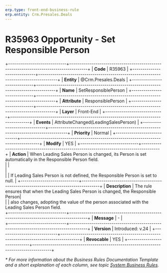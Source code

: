 ```yaml
---
erp.type: front-end-business-rule
erp.entity: Crm.Presales.Deals
---
```


# R35963 Opportunity - Set Responsible Person

+-----------------------------+---------------------------------------------------------------------------------------+
| **Code**                    | R35963                                                                                |
+-----------------------------+---------------------------------------------------------------------------------------+
| **Entity**                  | @Crm.Presales.Deals                                                                   |
+-----------------------------+---------------------------------------------------------------------------------------+
| **Name**                    | SetResponsiblePerson                                                                  |
+-----------------------------+---------------------------------------------------------------------------------------+
| **Attribute**               | ResponsiblePerson                                                                     |
+-----------------------------+---------------------------------------------------------------------------------------+
| **Layer**                   | Front-End                                                                             |
+-----------------------------+---------------------------------------------------------------------------------------+
| **Events**                  | AttributeChanged(LeadingSalesPerson)                                                  |
+-----------------------------+---------------------------------------------------------------------------------------+
| **Priority**                | Normal                                                                                |
+-----------------------------+---------------------------------------------------------------------------------------+
| **Modify**                  | YES                                                                                   |
+-----------------------------+---------------------------------------------------------------------------------------+
| **Action**                  | When Leading Sales Person is changed, its Person is set automatically in the Responsible Person field.               
|                             | <br>                                                                                  |                                     
|                             | If Leading Sales Person is not defined, the Responsible Person is set to null.        |
+-----------------------------+---------------------------------------------------------------------------------------+
| **Description**             | The rule ensures that when the Leading Sales Person is changed, the Responsible Person|     
|                             | also changes, adopting the value of the person associated with the Leading Sales Person field.                  
+-----------------------------+---------------------------------------------------------------------------------------+
| **Message**                 | \-                                                                                    |                         
+-----------------------------+---------------------------------------------------------------------------------------+
| **Version**                 | Introduced: v.24                                                                      |
+-----------------------------+---------------------------------------------------------------------------------------+
| **Revocable**               | YES                                                                                   |
+-----------------------------+---------------------------------------------------------------------------------------+

*\* For more information about the Business Rules Documentation Template and a short explanation of each column, see
topic [System Business Rules](../templates/template-description-system-business-rules.md).*
